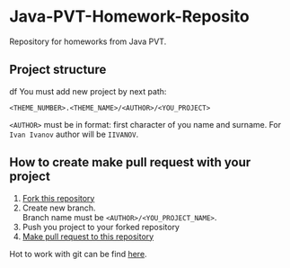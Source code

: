 # Java-PVT-Homework-Reposito
Repository for homeworks from Java PVT.

## Project structure
df
You must add new project by next path:
```
<THEME_NUMBER>.<THEME_NAME>/<AUTHOR>/<YOU_PROJECT>
```

``<AUTHOR>`` must be in format: first character of you name and surname. For ``Ivan Ivanov`` author will be ``IIVANOV``.

## How to create make pull request with your project

1. [Fork this repository](https://help.github.com/articles/fork-a-repo/)
2. Create new branch.<br>Branch name must be ``<AUTHOR>/<YOU_PROJECT_NAME>``.
3. Push you project to your forked repository
4. [Make pull request to this repository](https://help.github.com/articles/creating-a-pull-request/)

Hot to work with git can be find [here](http://git-scm.com/book/ru/v1).